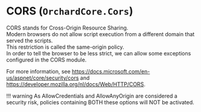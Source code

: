 # CORS (`OrchardCore.Cors`)

CORS stands for Cross-Origin Resource Sharing.  
Modern browsers do not allow script execution from a different domain that served the scripts.  
This restriction is called the same-origin policy.  
In order to tell the browser to be less strict, we can allow some exceptions configured in the CORS module.

For more information, see https://docs.microsoft.com/en-us/aspnet/core/security/cors and https://developer.mozilla.org/nl/docs/Web/HTTP/CORS.

!!! warning
    As AllowCredentials and AllowAnyOrigin are considered a security risk, policies containing BOTH these options will NOT be activated.